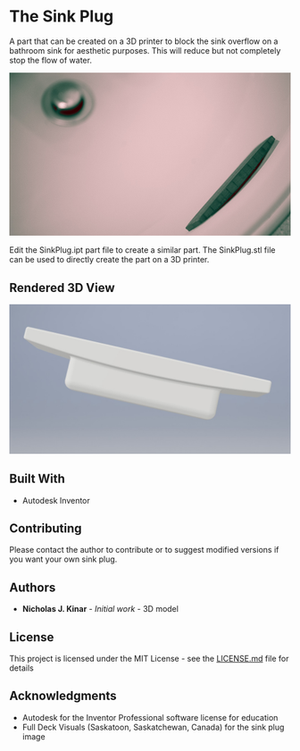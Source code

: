 # The Sink Plug

A part that can be created on a 3D printer to block the sink overflow on a bathroom sink
for aesthetic purposes.  This will reduce but not completely stop the flow of water.

![Photo](sink-plug-photo.jpg)

Edit the SinkPlug.ipt part file to create a similar part.  The SinkPlug.stl file
can be used to directly create the part on a 3D printer.

## Rendered 3D View
![3D model of SinkPlug](sinkplug-rendered-version.jpg)

## Built With

* Autodesk Inventor

## Contributing

Please contact the author to contribute or to suggest modified versions if you want your own sink plug.

## Authors

* **Nicholas J. Kinar** - *Initial work* - 3D model

## License

This project is licensed under the MIT License - see the [LICENSE.md](LICENSE.md) file for details

## Acknowledgments

* Autodesk for the Inventor Professional software license for education
* Full Deck Visuals (Saskatoon, Saskatchewan, Canada) for the sink plug image
